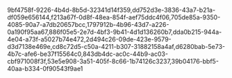 9bf4758f-9226-4b4d-8b5d-32341d14f359,dd752d3e-3836-43a7-b21a-df059e656144,f213a67f-0d8f-48ea-854f-aef75ddc4f06,705de85a-9350-4085-90a7-a7db20657bcc,1797912b-4b96-43d7-a226-0a190f95aa67,886f05e5-2e7d-4bf3-9b41-4d1d136260b7,dda0b215-944a-4e04-a73f-a5027b74e472,2d494c26-09de-423e-9579-d3d7138e469e,cd8c72d5-c50a-4211-b307-31882158a4af,d6280bab-5e73-4b7c-afe6-be37f15564c0,843db4dc-ac0c-44b9-ac03-cbf971008f3f,53e5e908-3a51-405f-8c66-1b74126c3237,39b04176-bbf5-40aa-b334-0f90543f9ae1
